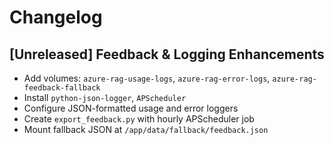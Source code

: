 # Changelog

## [Unreleased] Feedback & Logging Enhancements
- Add volumes: `azure-rag-usage-logs`, `azure-rag-error-logs`, `azure-rag-feedback-fallback`
- Install `python-json-logger`, `APScheduler`
- Configure JSON-formatted usage and error loggers
- Create `export_feedback.py` with hourly APScheduler job
- Mount fallback JSON at `/app/data/fallback/feedback.json`
